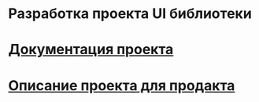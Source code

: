 # Разработка проекта UI библиотеки


# [Документация проекта](./doc/mainPageTech.md)
# [Описание проекта для продакта](./doc/presentation.md)